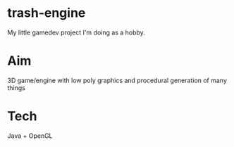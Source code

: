 # trash-engine
My little gamedev project I'm doing as a hobby.

# Aim
3D game/engine with low poly graphics and procedural generation of many things

# Tech
Java + OpenGL
